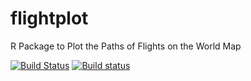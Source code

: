 # flightplot
R Package to Plot the Paths of Flights on the World Map

[![Build Status](https://travis-ci.org/xmc811/flightplot.svg?branch=master)](https://travis-ci.com/xmc811/flightplot)
[![Build status](https://ci.appveyor.com/api/projects/status/qvp3kbwjkjd3clr2/branch/master?svg=true)](https://ci.appveyor.com/project/xmc811/flightplot/branch/master)
